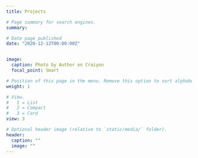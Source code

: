 ```yaml
---
title: Projects

# Page summary for search engines.
summary: 

# Date page published
date: "2020-12-13T00:00:00Z"


image:
  caption: Photo by Author on Craiyon
  focal_point: Smart

# Position of this page in the menu. Remove this option to sort alphabetically.
weight: 1

# View.
#   1 = List
#   2 = Compact
#   3 = Card
view: 3

# Optional header image (relative to `static/media/` folder).
header:
  caption: ""
  image: ""
---
```

